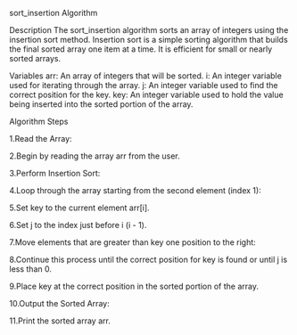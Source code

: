 sort_insertion Algorithm

Description
The sort_insertion algorithm sorts an array of integers using the insertion sort method. Insertion sort is a simple sorting algorithm that builds the final sorted array one item at a time. It is efficient for small or nearly sorted arrays.

Variables
arr: An array of integers that will be sorted.
i: An integer variable used for iterating through the array.
j: An integer variable used to find the correct position for the key.
key: An integer variable used to hold the value being inserted into the sorted portion of the array.

Algorithm Steps

1.Read the Array:

2.Begin by reading the array arr from the user.

3.Perform Insertion Sort:

4.Loop through the array starting from the second element (index 1):

5.Set key to the current element arr[i].

6.Set j to the index just before i (i - 1).

7.Move elements that are greater than key one position to the right:

8.Continue this process until the correct position for key is found or until j is less than 0.

9.Place key at the correct position in the sorted portion of the array.

10.Output the Sorted Array:

11.Print the sorted array arr.
